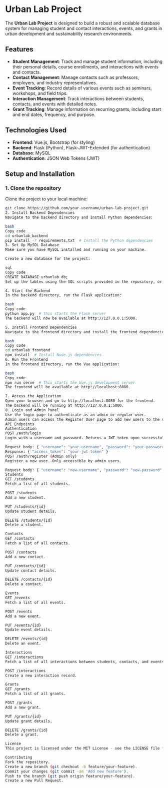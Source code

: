 # Urban Lab Project

The **Urban Lab Project** is designed to build a robust and scalable database system for managing student and contact interactions, events, and grants in urban development and sustainability research environments.

## Features

- **Student Management**: Track and manage student information, including their personal details, course enrollments, and interactions with events and contacts.
- **Contact Management**: Manage contacts such as professors, employers, and industry representatives.
- **Event Tracking**: Record details of various events such as seminars, workshops, and field trips.
- **Interaction Management**: Track interactions between students, contacts, and events with detailed notes.
- **Grant Tracking**: Manage information on recurring grants, including start and end dates, frequency, and purpose.

## Technologies Used

- **Frontend**: Vue.js, Bootstrap (for styling)
- **Backend**: Flask (Python), Flask-JWT-Extended (for authentication)
- **Database**: MySQL
- **Authentication**: JSON Web Tokens (JWT)

## Setup and Installation

### 1. Clone the repository
Clone the project to your local machine:
```bash
git clone https://github.com/your-username/urban-lab-project.git
2. Install Backend Dependencies
Navigate to the backend directory and install Python dependencies:

bash
Copy code
cd urbanlab_backend
pip install -r requirements.txt  # Install the Python dependencies
3. Set Up MySQL Database
Make sure you have MySQL installed and running on your machine.

Create a new database for the project:

sql
Copy code
CREATE DATABASE urbanlab_db;
Set up the tables using the SQL scripts provided in the repository, or manually create the necessary tables based on the schema.

4. Start the Backend
In the backend directory, run the Flask application:

bash
Copy code
python app.py  # This starts the Flask server
The backend will now be available at http://127.0.0.1:5000.

5. Install Frontend Dependencies
Navigate to the frontend directory and install the frontend dependencies:

bash
Copy code
cd urbanlab_frontend
npm install  # Install Node.js dependencies
6. Run the Frontend
In the frontend directory, run the Vue application:

bash
Copy code
npm run serve  # This starts the Vue.js development server
The frontend will be available at http://localhost:8080.

7. Access the Application
Open your browser and go to http://localhost:8080 for the frontend.
The backend will be running at http://127.0.0.1:5000.
8. Login and Admin Panel
Use the login page to authenticate as an admin or regular user.
Admin users can access the Register User page to add new users to the system.
API Endpoints
Authentication
POST /auth/login
Login with a username and password. Returns a JWT token upon successful login.

Request body: { "username": "your-username", "password": "your-password" }
Response: { "access_token": "your-jwt-token" }
POST /auth/register (Admin only)
Register a new user. Only accessible by admin users.

Request body: { "username": "new-username", "password": "new-password", "role": "user/admin" }
Students
GET /students
Fetch a list of all students.

POST /students
Add a new student.

PUT /students/{id}
Update student details.

DELETE /students/{id}
Delete a student.

Contacts
GET /contacts
Fetch a list of all contacts.

POST /contacts
Add a new contact.

PUT /contacts/{id}
Update contact details.

DELETE /contacts/{id}
Delete a contact.

Events
GET /events
Fetch a list of all events.

POST /events
Add a new event.

PUT /events/{id}
Update event details.

DELETE /events/{id}
Delete an event.

Interactions
GET /interactions
Fetch a list of all interactions between students, contacts, and events.

POST /interactions
Create a new interaction record.

Grants
GET /grants
Fetch a list of all grants.

POST /grants
Add a new grant.

PUT /grants/{id}
Update grant details.

DELETE /grants/{id}
Delete a grant.

License
This project is licensed under the MIT License - see the LICENSE file for details.

Contributing
Fork the repository.
Create a new branch (git checkout -b feature/your-feature).
Commit your changes (git commit -am 'Add new feature').
Push to the branch (git push origin feature/your-feature).
Create a new Pull Request.
